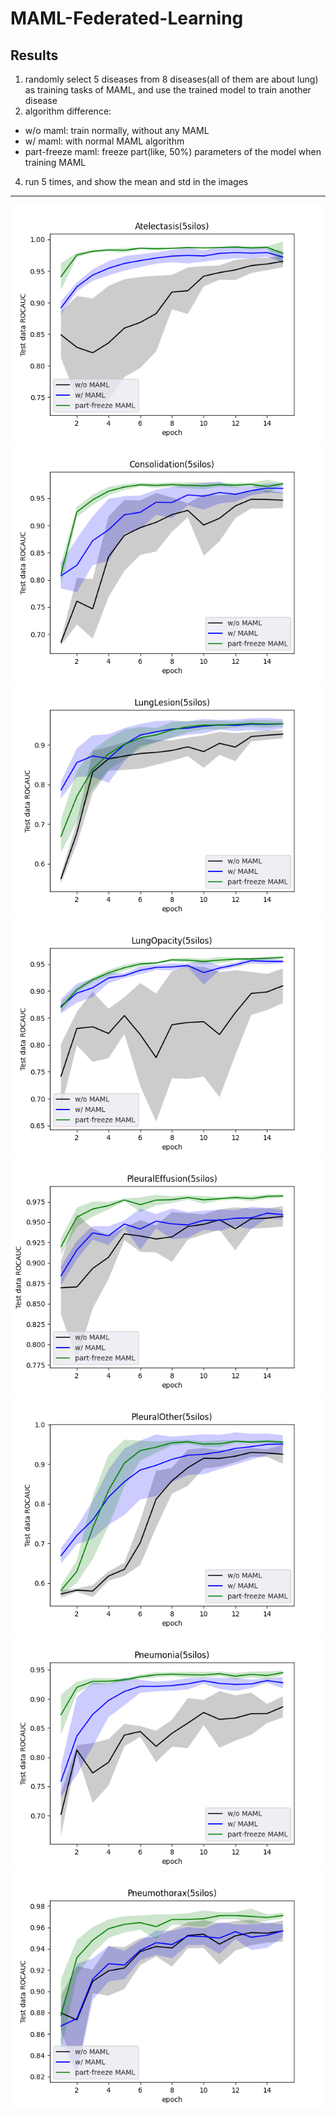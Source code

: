 # MAML-Federated-Learning

## Results
1. randomly select 5 diseases from 8 diseases(all of them are about lung) as training tasks of MAML, and use the trained model to train another disease
2. algorithm difference:
- w/o maml: train normally, without any MAML
- w/ maml: with normal MAML algorithm
- part-freeze maml: freeze part(like, 50%) parameters of the model when training MAML
4. run 5 times, and show the mean and std in the images
----

![image](https://github.com/destiny301/PMFL/blob/main/result/RoundNotIncludeMAML/01Atelectasis.png)
![image](https://github.com/destiny301/PMFL/blob/main/result/RoundNotIncludeMAML/01Consolidation.png)
![image](https://github.com/destiny301/PMFL/blob/main/result/RoundNotIncludeMAML/01LungLesion.png)
![image](https://github.com/destiny301/PMFL/blob/main/result/RoundNotIncludeMAML/01LungOpacity.png)
![image](https://github.com/destiny301/PMFL/blob/main/result/RoundNotIncludeMAML/01PleuralEffusion.png)
![image](https://github.com/destiny301/PMFL/blob/main/result/RoundNotIncludeMAML/01PleuralOther.png)
![iamge](https://github.com/destiny301/PMFL/blob/main/result/RoundNotIncludeMAML/01Pneumonia.png)
![image](https://github.com/destiny301/PMFL/blob/main/result/RoundNotIncludeMAML/01Pneumothorax.png)

